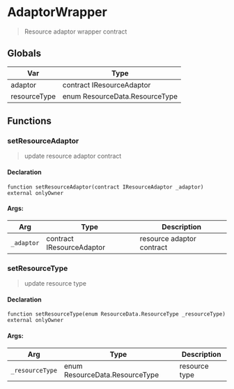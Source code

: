 # AdaptorWrapper



> Resource adaptor wrapper contract

## Globals
| Var | Type |
| --- | --- |
| adaptor | contract IResourceAdaptor |
| resourceType | enum ResourceData.ResourceType |

## Functions
### setResourceAdaptor

> update resource adaptor contract


#### Declaration
```
function setResourceAdaptor(contract IResourceAdaptor _adaptor) external onlyOwner
```

#### Args:
| Arg | Type | Description |
| --- | --- | --- |
|`_adaptor` | contract IResourceAdaptor | resource adaptor contract

### setResourceType

> update resource type


#### Declaration
```
function setResourceType(enum ResourceData.ResourceType _resourceType) external onlyOwner
```

#### Args:
| Arg | Type | Description |
| --- | --- | --- |
|`_resourceType` | enum ResourceData.ResourceType | resource type


